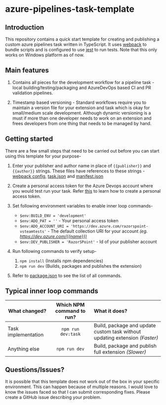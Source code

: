 # azure-pipelines-task-template

## Introduction

This repository contains a quick start template for creating and publishing a custom azure pipelines task written in TypeScript. It uses [webpack](https://webpack.js.org) to bundle scripts and is configured to use [jest](https://jestjs.io/) to run tests. Note that this only works on Windows platform as of now.

## Main features
1. Contains all pieces for the development workflow for a pipeline task - local building/testing/packaging and AzureDevOps based CI and PR validation pipelines.

1. Timestamp based versioning - Standard workflows require you to maintain a version file for your extension and task which is okay for small/medium scale development. Although dynamic versioning is a must if more than one developer needs to work on an extension and frees developers from one thing that needs to be managed by hand.

## Getting started

There are a few small steps that need to be carried out before you can start using this template for your purpose-


1. Enter your publisher and author name in place of `{{publisher}}` and `{{author}}` strings. These files have references to these strings - [webpack config](webpack.config.js), [task.json](./src/custom-task/task.json) and [manifest.json](./src/manifest.json)

2. Create a personal access token for the Azure Devops account where you would test run your task. Refer [this](https://docs.microsoft.com/en-us/azure/devops/organizations/accounts/use-personal-access-tokens-to-authenticate?view=azure-devops) to learn how to create a personal access token.

3. Set following environment variables to enable inner loop commands-
    - `$env:BUILD_ENV = 'development'`
    - `$env:ADO_PAT = ''`  - Your personal access token
    - `$env:ADO_ACCOUNT_URI = 'https://dev.azure.com/razorspoint-vsteamtests'` - The default collection URI for your account *(eg. <https://dev.azure.com/{{name}})>*
    - `$env:DEV_PUBLISHER = 'RazorSPoint'` - Id of your publisher account

4. Run following commands to verify setup-
    1. `npm install` (Installs npm dependencies)
    2. `npm run dev` (Builds, packages and publishes the extension)

5. Refer to [package.json](./package.json) to see the list of all commands.

## Typical inner loop commands

| What changed? | Which NPM command to run? | What it does? |
| ------------- |:-------------:|:----- |
| Task implementation | `npm run dev:task` | Build, package and update custom task without updating extension *(Faster)* |
| Anything else | `npm run dev` | Build, package and publish full extension *(Slower)* |

## Questions/Issues?

It is possible that this template does not work out of the box in your specific environment. This can happen because of multiple reasons. I would love to know the issues faced so that I can submit corresponding fixes. Please create a GitHub issue describing your problem.